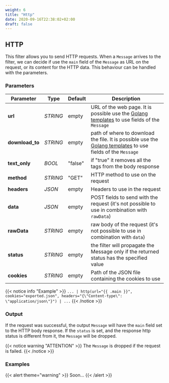 ```yaml
---
weight: 6
title: "Http"
date: 2020-09-16T22:38:02+02:00
draft: false
---
```


## HTTP

This filter allows you to send HTTP requests. When a `Message` arrives to the filter, we can decide if use the `main` field of the `Message` as URL on the request, or its content for the HTTP data.
This behaviour can be handled with the parameters.

### Parameters

 | Parameter | Type | Default | Description 
 | --- | --- | --- | --- |
 | **url** | _STRING_ | empty | URL of the web page. It is possible use the [Golang templates](https://golang.org/pkg/text/template/) to use fields of the `Message` |
 | **download_to** | _STRING_ | empty | path of where to download the file. It is possible use the [Golang templates](https://golang.org/pkg/text/template/) to use fields of the `Message` | 
 | **text_only** | _BOOL_ | "false" | if "true" it removes all the tags from the body response |
 | **method** | _STRING_ | "GET" | HTTP method to use on the request |
 | **headers** | _JSON_ | empty | Headers to use in the request |
 | **data** | _JSON_ | empty | POST fields to send with the request (it's not possible to use in combination with `rawData`) |
 | **rawData** | _STRING_ | empty | raw body of the request (it's not possible to use in combination with `data`) |
 | **status** | _STRING_ | empty | the filter will propagate the Message only if the returned status has the specified value |
 | **cookies** | _STRING_ | empty | Path of the JSON file containing the cookies to use |

 
{{< notice info "Example" >}} 
`... | http(url="{{ .main }}", cookies="exported.json", headers="{\"Content-type\": \"application/json\"}") | ...`
{{< /notice >}}

### Output

If the request was successful, the output `Message` will have the `main` field set to the HTTP body response. If the `status` is set, and the response http status is different from it, the `Message` will be dropped.

{{< notice warning "ATTENTION" >}} 
The `Message` is dropped if the request is failed. 
{{< /notice >}}

### Examples

{{< alert theme="warning" >}}
Soon...
{{< /alert >}} 